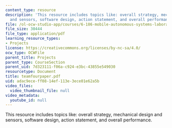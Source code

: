 ```yaml
---
content_type: resource
description: 'This resource includes topics like: overall strategy, mechanical design
  and sensors, software design, action statement, and overall performance.'
file: /ol-ocw-studio-app/courses/6-186-mobile-autonomous-systems-laboratory-january-iap-2005/adac9eceff0814ef113e3ece01e62a5b_teamfourpaper.pdf
file_size: 30444
file_type: application/pdf
learning_resource_types:
- Projects
license: https://creativecommons.org/licenses/by-nc-sa/4.0/
ocw_type: OCWFile
parent_title: Projects
parent_type: CourseSection
parent_uid: 7d323111-f06a-c924-e3bc-43855e549030
resourcetype: Document
title: teamfourpaper.pdf
uid: adac9ece-ff08-14ef-113e-3ece01e62a5b
video_files:
  video_thumbnail_file: null
video_metadata:
  youtube_id: null
---
```

This resource includes topics like: overall strategy, mechanical design and sensors, software design, action statement, and overall performance.